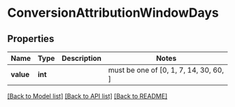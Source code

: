 # ConversionAttributionWindowDays


## Properties
Name | Type | Description | Notes
------------ | ------------- | ------------- | -------------
**value** | **int** |  |  must be one of [0, 1, 7, 14, 30, 60, ]

[[Back to Model list]](../README.md#documentation-for-models) [[Back to API list]](../README.md#documentation-for-api-endpoints) [[Back to README]](../README.md)


